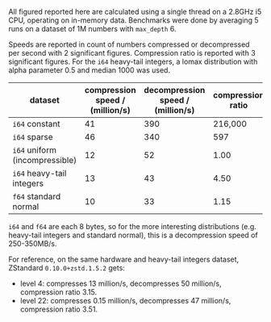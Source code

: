 All figured reported here are calculated using a single thread on a
2.8GHz i5 CPU, operating on in-memory data.
Benchmarks were done by averaging 5 runs on a dataset of 1M numbers
with `max_depth` 6.

Speeds are reported in count of numbers compressed or decompressed
per second with 2 significant figures.
Compression ratio is reported with 3 significant figures.
For the `i64` heavy-tail integers, a lomax distribution with alpha parameter 0.5 and median 1000 was used.

| dataset | compression speed / (million/s) | decompression speed / (million/s) | compression ratio |
--- | --- | --- | ---
| `i64` constant | 41 | 390 | 216,000 |
| `i64` sparse | 46 | 340 | 597 |
| `i64` uniform (incompressible) | 12 | 52 | 1.00 |
| `i64` heavy-tail integers | 13 | 43 | 4.50 |
| `f64` standard normal | 10 | 33 | 1.15 |

`i64` and `f64` are each 8 bytes, so for the more interesting distributions
(e.g. heavy-tail integers and standard normal),
this is a decompression speed of 250-350MB/s.

For reference, on the same hardware and heavy-tail integers dataset, ZStandard
`0.10.0+zstd.1.5.2` gets:

* level 4: compresses 13 million/s, decompresses 50 million/s, compression
ratio 3.15.
* level 22: compresses 0.15 million/s, decompresses 47 million/s,
compression ratio 3.51.
